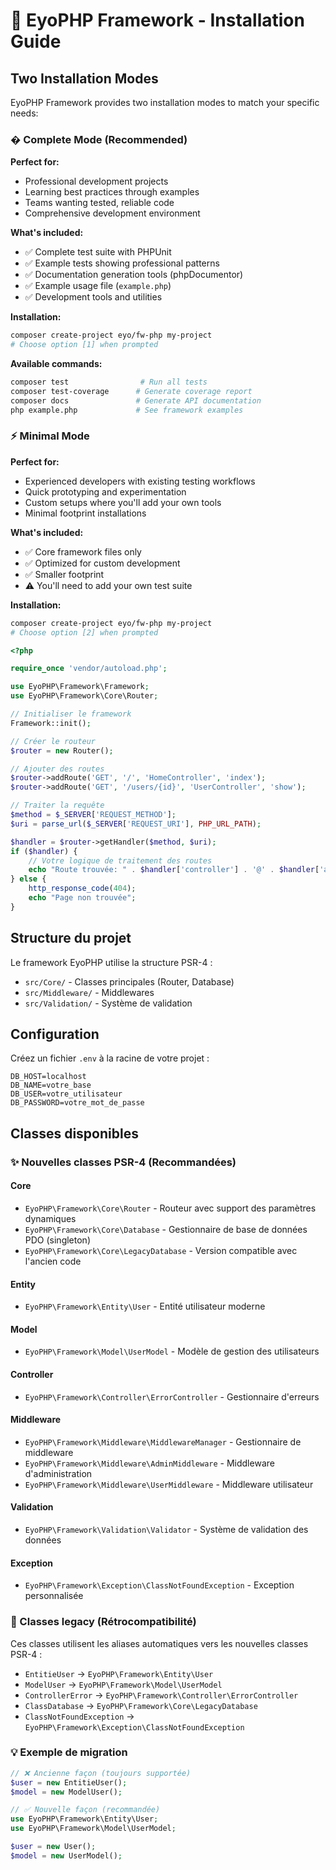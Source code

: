 # 🚀 EyoPHP Framework - Installation Guide

## Two Installation Modes

EyoPHP Framework provides two installation modes to match your specific needs:

### � Complete Mode (Recommended)

**Perfect for:**

-   Professional development projects
-   Learning best practices through examples
-   Teams wanting tested, reliable code
-   Comprehensive development environment

**What's included:**

-   ✅ Complete test suite with PHPUnit
-   ✅ Example tests showing professional patterns
-   ✅ Documentation generation tools (phpDocumentor)
-   ✅ Example usage file (`example.php`)
-   ✅ Development tools and utilities

**Installation:**

```bash
composer create-project eyo/fw-php my-project
# Choose option [1] when prompted
```

**Available commands:**

```bash
composer test                # Run all tests
composer test-coverage      # Generate coverage report
composer docs               # Generate API documentation
php example.php             # See framework examples
```

### ⚡ Minimal Mode

**Perfect for:**

-   Experienced developers with existing testing workflows
-   Quick prototyping and experimentation
-   Custom setups where you'll add your own tools
-   Minimal footprint installations

**What's included:**

-   ✅ Core framework files only
-   ✅ Optimized for custom development
-   ✅ Smaller footprint
-   ⚠️ You'll need to add your own test suite

**Installation:**

```bash
composer create-project eyo/fw-php my-project
# Choose option [2] when prompted
```

```php
<?php

require_once 'vendor/autoload.php';

use EyoPHP\Framework\Framework;
use EyoPHP\Framework\Core\Router;

// Initialiser le framework
Framework::init();

// Créer le routeur
$router = new Router();

// Ajouter des routes
$router->addRoute('GET', '/', 'HomeController', 'index');
$router->addRoute('GET', '/users/{id}', 'UserController', 'show');

// Traiter la requête
$method = $_SERVER['REQUEST_METHOD'];
$uri = parse_url($_SERVER['REQUEST_URI'], PHP_URL_PATH);

$handler = $router->getHandler($method, $uri);
if ($handler) {
    // Votre logique de traitement des routes
    echo "Route trouvée: " . $handler['controller'] . '@' . $handler['action'];
} else {
    http_response_code(404);
    echo "Page non trouvée";
}
```

## Structure du projet

Le framework EyoPHP utilise la structure PSR-4 :

-   `src/Core/` - Classes principales (Router, Database)
-   `src/Middleware/` - Middlewares
-   `src/Validation/` - Système de validation

## Configuration

Créez un fichier `.env` à la racine de votre projet :

```env
DB_HOST=localhost
DB_NAME=votre_base
DB_USER=votre_utilisateur
DB_PASSWORD=votre_mot_de_passe
```

## Classes disponibles

### ✨ Nouvelles classes PSR-4 (Recommandées)

#### Core

-   `EyoPHP\Framework\Core\Router` - Routeur avec support des paramètres dynamiques
-   `EyoPHP\Framework\Core\Database` - Gestionnaire de base de données PDO (singleton)
-   `EyoPHP\Framework\Core\LegacyDatabase` - Version compatible avec l'ancien code

#### Entity

-   `EyoPHP\Framework\Entity\User` - Entité utilisateur moderne

#### Model

-   `EyoPHP\Framework\Model\UserModel` - Modèle de gestion des utilisateurs

#### Controller

-   `EyoPHP\Framework\Controller\ErrorController` - Gestionnaire d'erreurs

#### Middleware

-   `EyoPHP\Framework\Middleware\MiddlewareManager` - Gestionnaire de middleware
-   `EyoPHP\Framework\Middleware\AdminMiddleware` - Middleware d'administration
-   `EyoPHP\Framework\Middleware\UserMiddleware` - Middleware utilisateur

#### Validation

-   `EyoPHP\Framework\Validation\Validator` - Système de validation des données

#### Exception

-   `EyoPHP\Framework\Exception\ClassNotFoundException` - Exception personnalisée

### 🔄 Classes legacy (Rétrocompatibilité)

Ces classes utilisent les aliases automatiques vers les nouvelles classes PSR-4 :

-   `EntitieUser` → `EyoPHP\Framework\Entity\User`
-   `ModelUser` → `EyoPHP\Framework\Model\UserModel`
-   `ControllerError` → `EyoPHP\Framework\Controller\ErrorController`
-   `ClassDatabase` → `EyoPHP\Framework\Core\LegacyDatabase`
-   `ClassNotFoundException` → `EyoPHP\Framework\Exception\ClassNotFoundException`

### 💡 Exemple de migration

```php
// ❌ Ancienne façon (toujours supportée)
$user = new EntitieUser();
$model = new ModelUser();

// ✅ Nouvelle façon (recommandée)
use EyoPHP\Framework\Entity\User;
use EyoPHP\Framework\Model\UserModel;

$user = new User();
$model = new UserModel();
```

